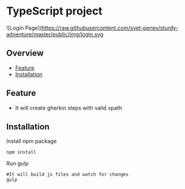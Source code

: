 # TypeScript project

![Login Page](https://raw.githubusercontent.com/svet-penev/sturdy-adventure/master/public/img/login.svg

## Overview

  * [Feature](#feature)
  * [Installation](#installation)



## Feature
* It will create gherkin steps with valid xpath

## Installation

Install npm package
```
npm install
```

Run gulp
```
#It will build js files and watch for changes
gulp
```
